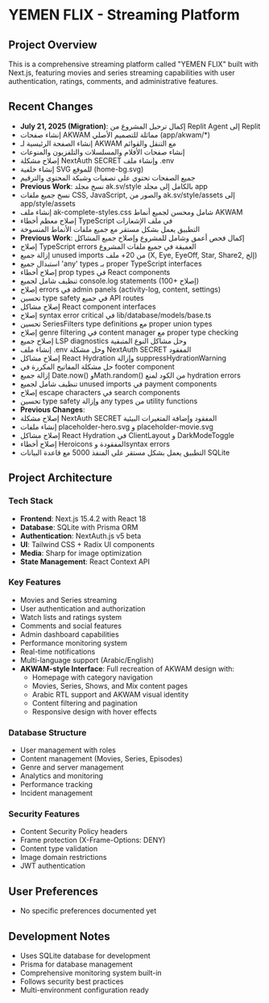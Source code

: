 # YEMEN FLIX - Streaming Platform

## Project Overview
This is a comprehensive streaming platform called "YEMEN FLIX" built with Next.js, featuring movies and series streaming capabilities with user authentication, ratings, comments, and administrative features.

## Recent Changes  
- **July 21, 2025 (Migration)**: إكمال ترحيل المشروع من Replit Agent إلى Replit
- إنشاء صفحات AKWAM مماثلة للتصميم الأصلي (app/akwam/*)
- إنشاء الصفحة الرئيسية لـ AKWAM مع التنقل والقوائم
- إنشاء صفحات الأفلام والمسلسلات والتلفزيون والمنوعات
- إصلاح مشكلة NextAuth SECRET وإنشاء ملف .env
- إنشاء خلفية SVG للموقع (home-bg.svg)
- جميع الصفحات تحتوي على تصفيات وشبكة المحتوى والترقيم
- **Previous Work**: نسخ مجلد ak.sv/style بالكامل إلى مجلد app
- نسخ جميع ملفات CSS, JavaScript, والصور من ak.sv/style/assets إلى app/style/assets
- إنشاء ملف ak-complete-styles.css شامل ومحسن لجميع أنماط AKWAM
- إصلاح معظم أخطاء TypeScript في ملف الإشعارات
- التطبيق يعمل بشكل مستقر مع جميع ملفات الأنماط المنسوخة
- **Previous Work**: إكمال فحص أعمق وشامل للمشروع وإصلاح جميع المشاكل
- إصلاح TypeScript errors العميقة في جميع ملفات المشروع
- إزالة جميع unused imports من 20+ ملف (X, Eye, EyeOff, Star, Share2, إلخ)
- استبدال جميع 'any' types بـ proper TypeScript interfaces
- إصلاح أخطاء prop types في React components
- تنظيف شامل لجميع console.log statements (100+ إصلاح)
- إصلاح errors في admin panels (activity-log, content, settings)
- تحسين type safety في جميع API routes
- إصلاح مشاكل React component interfaces
- إصلاح syntax error critical في lib/database/models/base.ts
- تحسين SeriesFilters type definitions مع proper union types
- إصلاح genre filtering في content manager مع proper type checking
- إصلاح جميع LSP diagnostics وحل مشاكل النوع المتبقية
- إنشاء ملف .env وحل مشكلة NextAuth SECRET المفقود
- إصلاح مشاكل React Hydration وإزالة suppressHydrationWarning
- حل مشكلة المفاتيح المكررة في footer component
- إزالة جميع Date.now() وMath.random() من الكود لمنع hydration errors
- تنظيف شامل لجميع unused imports في payment components
- إصلاح escape characters في search components
- تحسين type safety وإزالة any types من utility functions
- **Previous Changes**: 
- إصلاح مشكلة NextAuth SECRET المفقود وإضافة المتغيرات البيئية
- إنشاء ملفات placeholder-hero.svg و placeholder-movie.svg
- إصلاح مشاكل React Hydration في ClientLayout و DarkModeToggle
- إصلاح أخطاء Heroicons المفقودة وsyntax errors
- التطبيق يعمل بشكل مستقر على المنفذ 5000 مع قاعدة البيانات SQLite

## Project Architecture

### Tech Stack
- **Frontend**: Next.js 15.4.2 with React 18
- **Database**: SQLite with Prisma ORM
- **Authentication**: NextAuth.js v5 beta
- **UI**: Tailwind CSS + Radix UI components
- **Media**: Sharp for image optimization
- **State Management**: React Context API

### Key Features
- Movies and Series streaming
- User authentication and authorization
- Watch lists and ratings system
- Comments and social features
- Admin dashboard capabilities
- Performance monitoring system
- Real-time notifications
- Multi-language support (Arabic/English)
- **AKWAM-style Interface**: Full recreation of AKWAM design with:
  - Homepage with category navigation
  - Movies, Series, Shows, and Mix content pages
  - Arabic RTL support and AKWAM visual identity
  - Content filtering and pagination
  - Responsive design with hover effects

### Database Structure
- User management with roles
- Content management (Movies, Series, Episodes)
- Genre and server management
- Analytics and monitoring
- Performance tracking
- Incident management

### Security Features
- Content Security Policy headers
- Frame protection (X-Frame-Options: DENY)
- Content type validation
- Image domain restrictions
- JWT authentication

## User Preferences
- No specific preferences documented yet

## Development Notes
- Uses SQLite database for development
- Prisma for database management
- Comprehensive monitoring system built-in
- Follows security best practices
- Multi-environment configuration ready